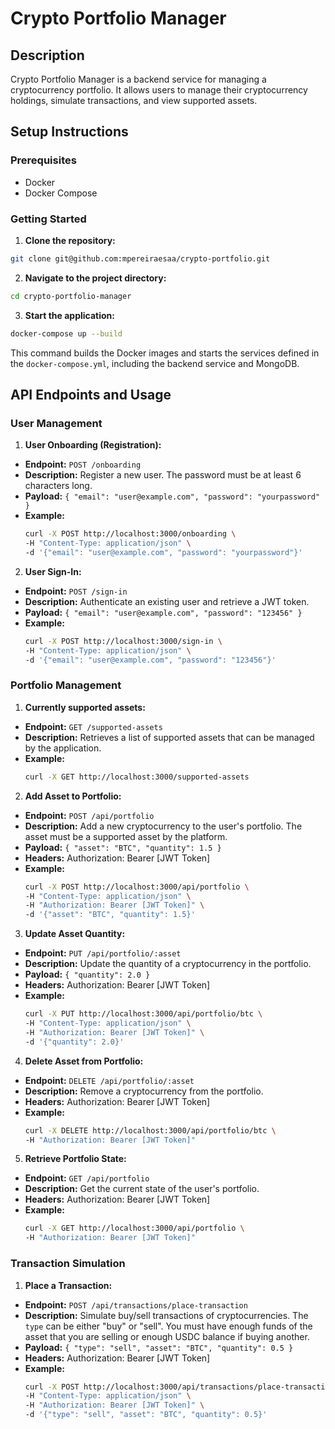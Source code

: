 # Crypto Portfolio Manager

## Description
Crypto Portfolio Manager is a backend service for managing a cryptocurrency portfolio. It allows users to manage their cryptocurrency holdings, simulate transactions, and view supported assets.

## Setup Instructions

### Prerequisites
- Docker
- Docker Compose

### Getting Started
1. **Clone the repository:**
```sh
git clone git@github.com:mpereiraesaa/crypto-portfolio.git
```

2. **Navigate to the project directory:**
```sh
cd crypto-portfolio-manager
```

3. **Start the application:**
```sh
docker-compose up --build
```

This command builds the Docker images and starts the services defined in the `docker-compose.yml`, including the backend service and MongoDB.

## API Endpoints and Usage

### User Management
1. **User Onboarding (Registration):**
- **Endpoint:** `POST /onboarding`
- **Description:** Register a new user. The password must be at least 6 characters long.
- **Payload:** `{ "email": "user@example.com", "password": "yourpassword" }`
- **Example:**
  ```sh
  curl -X POST http://localhost:3000/onboarding \
  -H "Content-Type: application/json" \
  -d '{"email": "user@example.com", "password": "yourpassword"}'
  ```

2. **User Sign-In:**
- **Endpoint:** `POST /sign-in`
- **Description:** Authenticate an existing user and retrieve a JWT token.
- **Payload:** `{ "email": "user@example.com", "password": "123456" }`
- **Example:**
  ```sh
  curl -X POST http://localhost:3000/sign-in \
  -H "Content-Type: application/json" \
  -d '{"email": "user@example.com", "password": "123456"}'
  ```

### Portfolio Management
1. **Currently supported assets:**
- **Endpoint:** `GET /supported-assets`
- **Description:** Retrieves a list of supported assets that can be managed by the application.
- **Example:**
  ```sh
  curl -X GET http://localhost:3000/supported-assets
  ```

2. **Add Asset to Portfolio:**
- **Endpoint:** `POST /api/portfolio`
- **Description:** Add a new cryptocurrency to the user's portfolio. The asset must be a supported asset by the platform.
- **Payload:** `{ "asset": "BTC", "quantity": 1.5 }`
- **Headers:** Authorization: Bearer [JWT Token]
- **Example:**
  ```sh
  curl -X POST http://localhost:3000/api/portfolio \
  -H "Content-Type: application/json" \
  -H "Authorization: Bearer [JWT Token]" \
  -d '{"asset": "BTC", "quantity": 1.5}'
  ```

3. **Update Asset Quantity:**
- **Endpoint:** `PUT /api/portfolio/:asset`
- **Description:** Update the quantity of a cryptocurrency in the portfolio.
- **Payload:** `{ "quantity": 2.0 }`
- **Headers:** Authorization: Bearer [JWT Token]
- **Example:**
  ```sh
  curl -X PUT http://localhost:3000/api/portfolio/btc \
  -H "Content-Type: application/json" \
  -H "Authorization: Bearer [JWT Token]" \
  -d '{"quantity": 2.0}'
  ```

4. **Delete Asset from Portfolio:**
- **Endpoint:** `DELETE /api/portfolio/:asset`
- **Description:** Remove a cryptocurrency from the portfolio.
- **Headers:** Authorization: Bearer [JWT Token]
- **Example:**
  ```sh
  curl -X DELETE http://localhost:3000/api/portfolio/btc \
  -H "Authorization: Bearer [JWT Token]"
  ```

5. **Retrieve Portfolio State:**
- **Endpoint:** `GET /api/portfolio`
- **Description:** Get the current state of the user's portfolio.
- **Headers:** Authorization: Bearer [JWT Token]
- **Example:**
  ```sh
  curl -X GET http://localhost:3000/api/portfolio \
  -H "Authorization: Bearer [JWT Token]"
  ```

### Transaction Simulation
1. **Place a Transaction:**
- **Endpoint:** `POST /api/transactions/place-transaction`
- **Description:** Simulate buy/sell transactions of cryptocurrencies. The `type` can be either "buy" or "sell". You must have enough funds of the asset that you are selling or enough USDC balance if buying another.
- **Payload:** `{ "type": "sell", "asset": "BTC", "quantity": 0.5 }`
- **Headers:** Authorization: Bearer [JWT Token]
- **Example:**
  ```sh
  curl -X POST http://localhost:3000/api/transactions/place-transaction \
  -H "Content-Type: application/json" \
  -H "Authorization: Bearer [JWT Token]" \
  -d '{"type": "sell", "asset": "BTC", "quantity": 0.5}'
  ```
